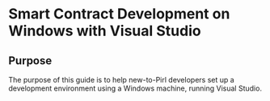 # Smart Contract Development on Windows with Visual Studio



## Purpose
The purpose of this guide is to help new-to-Pirl developers set up a development environment using a Windows machine, running Visual Studio.


